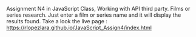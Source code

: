 Assignment N4 in JavaScript Class, Working with API third party.
Films or series research. Just enter a film or series name and it will display the results found.
Take a look the live page : https://rlopezlara.github.io/JavaScript_Assign4/index.html
